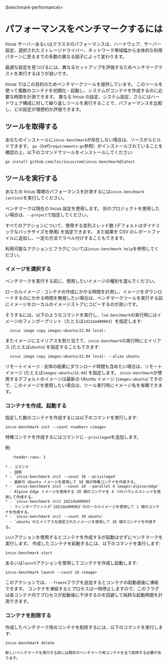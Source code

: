 (benchmark-performance)=
# パフォーマンスをベンチマークするには

Incus サーバーあるいはクラスタのパフォーマンスは、ハードウェア、サーバー設定、選択されたストレージドライバー、ネットワーク帯域幅から全体的な利用パターンに至るまでの多数の異なる因子によって変わります。

最適な設定を見つけるには、異なるセットアップを評価するためベンチマークテストを実行するほうが良いです。

Incus ではこの目的のためベンチマークツールを提供しています。
このツールを使って複数のコンテナを初期化・起動し、システムがコンテナを作成するのに必要な時間を計測できます。
異なる Incus の設定、システム設定、さらにはハードウェア構成に対して繰り返しツールを実行することで、パフォーマンスを比較し、どの設定が理想的か評価できます。

## ツールを取得する

あなたのインストールに`incus-benchmark`が存在しない場合は、ソースからビルドできます。
`go`（{ref}`requirements-go`参照）がインストールされていることを確認の上、以下のコマンドでツールをインストールしてください:

    go install github.com/lxc/incus/cmd/incus-benchmark@latest

## ツールを実行する

あなたの Incus 環境のパフォーマンスを計測するには`incus-benchmark [action]`を実行してください。

ベンチマークは現在の Incus 設定を使用します。
別のプロジェクトを使用したい場合は、`--project`で指定してください。

すべてのアクションについて、使用する並列スレッド数 (デフォルトはダイナミックなバッチサイズを使用) を指定できます。
また結果を CSV のレポートファイルに追加し、一定の方法でラベル付けすることもできます。

利用可能なアクションとフラグについては`incus-benchmark help`を参照してください。

### イメージを選択する

ベンチマークを実行する前に、使用したいイメージの種別を選んでください。

ローカルイメージ
: コンテナの作成にかかる時間を計測し、イメージをダウンロードするのにかかる時間を無視したい場合は、ベンチマークツールを実行する前にイメージをローカルのイメージストアにコピーするのが良いです。 

  そうするには、以下のようなコマンドを実行し、`lxd.benchmark`の実行時にはイメージのフィンガープリント（たとえば`2d21da400963`）を指定します:

      incus image copy images:ubuntu/22.04 local:

  またイメージにエイリアスを割り当てて、`incus-benchmark`の実行時にエイリアス (たとえば`ubuntu`) を指定することもできます:

      incus image copy images:ubuntu/22.04 local: --alias ubuntu

リモートイメージ
: 全体の結果にダウンロード時間も含めたい場合は、リモートイメージ (たとえば`images:ubuntu/22.04`) を指定します。
`incus-benchmark`が使用するデフォルトのイメージは最新の Ubuntu イメージ (`images:ubuntu`) ですので、このイメージを使用したい場合は、ツール実行時にイメージ名を省略できます。

### コンテナを作成、起動する

指定した数のコンテナを作成するには以下のコマンドを実行します:

    incus-benchmark init --count <number> <image>

特権コンテナを作成するにはコマンドに`--privileged`を追加します。

例:

```{list-table}
   :header-rows: 1

* - コマンド
  - 説明
* - `incus-benchmark init --count 10 --privileged`
  - 最新の Ubuntu イメージを使用して 10 個の特権コンテナを作成する。
* - `incus-benchmark init --count 20 --parallel 4 images:alpine/edge`
  - Alpine Edge イメージを使用する 20 個のコンテナを 4 つのパラレルスレッドを使用して作成する。
* - `incus-benchmark init 2d21da400963`
  - フィンガープリントが`2d21da400963`のローカルイメージを使用して 1 個のコンテナを作成する。
* - `incus-benchmark init --count 10 ubuntu`
  - `ubuntu`のエイリアスを設定されたイメージを使用して 10 個のコンテナを作成する。

```

`init`アクションを使用するとコンテナを作成するが起動はせずにベンチマークを実行します。
作成したコンテナを起動するには、以下のコマンドを実行します:

    incus-benchmark start

あるいは`launch`アクションを使用してコンテナを作成し起動します:

    incus-benchmark launch --count 10 <image>

このアクションでは、`--freeze`フラグを追加するとコンテナの起動直後に凍結できます。
コンテナを凍結するとプロセスは一時停止しますので、このフラグは各コンテナ内でプロセスが起動後に干渉するのを回避して純粋な起動時間を計測できます。

### コンテナを削除する

作成したベンチマーク用のコンテナを削除するには、以下のコマンドを実行します:

    incus-benchmark delete

```{note}
新しいベンチマークを実行する前には既存のベンチマーク用コンテナを全て削除する必要があります。
```

